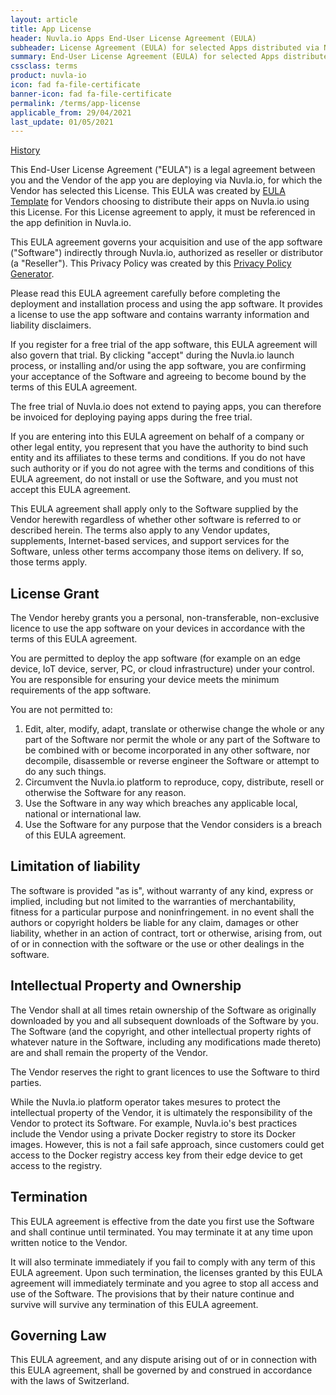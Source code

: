 ```yaml
---
layout: article
title: App License
header: Nuvla.io Apps End-User License Agreement (EULA)
subheader: License Agreement (EULA) for selected Apps distributed via Nuvla.io
summary: End-User License Agreement (EULA) for selected Apps distributed via Nuvla.io
cssclass: terms
product: nuvla-io
icon: fad fa-file-certificate
banner-icon: fad fa-file-certificate
permalink: /terms/app-license
applicable_from: 29/04/2021
last_update: 01/05/2021
---
```


[History](https://github.com/SixSq/sixsq-io.github.com/commits/main/_terms/apps-license.md)

This End-User License Agreement ("EULA") is a legal agreement between you and the Vendor of the app you are deploying via Nuvla.io, for which the Vendor has selected this License. This EULA was created by [EULA Template](https://www.eulatemplate.com) for Vendors choosing to distribute their apps on Nuvla.io using this License. For this License agreement to apply, it must be referenced in the app definition in Nuvla.io.

This EULA agreement governs your acquisition and use of the app software ("Software") indirectly through Nuvla.io, authorized as reseller or distributor (a "Reseller"). This Privacy Policy was created by this [Privacy Policy Generator](https://www.generateprivacypolicy.com).

Please read this EULA agreement carefully before completing the deployment and installation process and using the app software. It provides a license to use the app software and contains warranty information and liability disclaimers.

If you register for a free trial of the app software, this EULA agreement will also govern that trial. By clicking "accept" during the Nuvla.io launch process, or installing and/or using the app software, you are confirming your acceptance of the Software and agreeing to become bound by the terms of this EULA agreement.

The free trial of Nuvla.io does not extend to paying apps, you can therefore be invoiced for deploying paying apps during the free trial.

If you are entering into this EULA agreement on behalf of a company or other legal entity, you represent that you have the authority to bind such entity and its affiliates to these terms and conditions. If you do not have such authority or if you do not agree with the terms and conditions of this EULA agreement, do not install or use the Software, and you must not accept this EULA agreement.

This EULA agreement shall apply only to the Software supplied by the Vendor herewith regardless of whether other software is referred to or described herein. The terms also apply to any Vendor updates, supplements, Internet-based services, and support services for the Software, unless other terms accompany those items on delivery. If so, those terms apply.

## License Grant

The Vendor hereby grants you a personal, non-transferable, non-exclusive licence to use the app software on your devices in accordance with the terms of this EULA agreement.

You are permitted to deploy the app software (for example on an edge device, IoT device, server, PC, or cloud infrastructure) under your control. You are responsible for ensuring your device meets the minimum requirements of the app software.

You are not permitted to:

 1. Edit, alter, modify, adapt, translate or otherwise change the whole or any part of the Software nor permit the whole or any part of the Software to be combined with or become incorporated in any other software, nor decompile, disassemble or reverse engineer the Software or attempt to do any such things.
 2. Circumvent the Nuvla.io platform to reproduce, copy, distribute, resell or otherwise the Software for any reason.
 3. Use the Software in any way which breaches any applicable local, national or international law.
 4. Use the Software for any purpose that the Vendor considers is a breach of this EULA agreement.

## Limitation of liability

The software is provided "as is", without warranty of any kind, express or implied, including but not limited to the warranties of merchantability, fitness for a particular purpose and noninfringement. in no event shall the authors or copyright holders be liable for any claim, damages or other liability, whether in an action of contract, tort or otherwise, arising from, out of or in connection with the software or the use or other dealings in the software.

## Intellectual Property and Ownership

The Vendor shall at all times retain ownership of the Software as originally downloaded by you and all subsequent downloads of the Software by you. The Software (and the copyright, and other intellectual property rights of whatever nature in the Software, including any modifications made thereto) are and shall remain the property of the Vendor.

The Vendor reserves the right to grant licences to use the Software to third parties.

While the Nuvla.io platform operator takes mesures to protect the intellectual property of the Vendor, it is ultimately the responsibility of the Vendor to protect its Software. For example, Nuvla.io's best practices include the Vendor using a private Docker registry to store its Docker images. However, this is not a fail safe approach, since customers could get access to the Docker registry access key from their edge device to get access to the registry.

## Termination

This EULA agreement is effective from the date you first use the Software and shall continue until terminated. You may terminate it at any time upon written notice to the Vendor.

It will also terminate immediately if you fail to comply with any term of this EULA agreement. Upon such termination, the licenses granted by this EULA agreement will immediately terminate and you agree to stop all access and use of the Software. The provisions that by their nature continue and survive will survive any termination of this EULA agreement.

## Governing Law

This EULA agreement, and any dispute arising out of or in connection with this EULA agreement, shall be governed by and construed in accordance with the laws of Switzerland.
